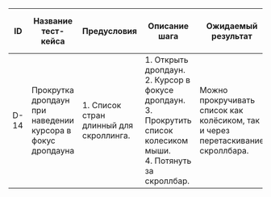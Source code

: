 | ID   | Название тест-кейса                                | Предусловия                      | Описание шага                                                                                              | Ожидаемый результат                                                       | Статус проверки в Окружении 1 | Статус проверки в Окружении 2 | Баг-репорт |
|------|----------------------------------------------------|---------------------------------|-----------------------------------------------------------------------------------------------------------|--------------------------------------------------------------------------|------------------------------|------------------------------|------------|
| D-14 | Прокрутка дропдаун при наведении курсора в фокус дропдауна | 1. Список стран длинный для скроллинга. | 1. Открыть дропдаун.<br>2. Курсор в фокусе дропдаун.<br>3. Прокрутить список колесиком мыши.<br>4. Потянуть за скроллбар. | Можно прокручивать список как колёсиком, так и через перетаскивание скроллбара. |                              |                              |            |
